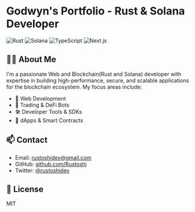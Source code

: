 # Godwyn's Portfolio - Rust & Solana Developer

![Rust](https://img.shields.io/badge/Rust-B7410E?style=for-the-badge&logo=rust&logoColor=white)
![Solana](https://img.shields.io/badge/Solana-14F195?style=for-the-badge&logo=solana&logoColor=white)
![TypeScript](https://img.shields.io/badge/TypeScript-3178C6?style=for-the-badge&logo=typescript&logoColor=white)
![Next.js](https://img.shields.io/badge/Next.js-000000?style=for-the-badge&logo=next.js&logoColor=white)

## 👨‍💻 About Me

I'm a passionate Web and Blockchain(Rust and Solana) developer with expertise in building high-performance, secure, and scalable applications for the blockchain ecosystem. My focus areas include:

- 🚀 Web Development
- 🤖 Trading & DeFi Bots
- 🛠️ Developer Tools & SDKs
- 📱 dApps & Smart Contracts


## 📫 Contact

- Email: [rustoshidev@gmail.com](mailto:rustoshidev@gmail.com)
- GitHub: [github.com/Rustoshi](https://github.com/Rustoshi)
- Twitter: [@rustoshidev](https://twitter.com/rustoshidev)

## 📝 License

MIT
